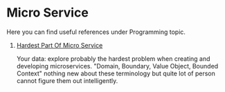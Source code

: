 # Micro Service

Here you can find useful references under Programming topic.

1. [Hardest Part Of Micro Service](http://blog.christianposta.com/microservices/the-hardest-part-about-microservices-data/) 

   Your data: explore probably the hardest problem when creating and developing microservices. "Domain, Boundary, Value Object, Bounded Context" nothing new about these terminology but quite lot of person cannot figure them out intelligently. 

   